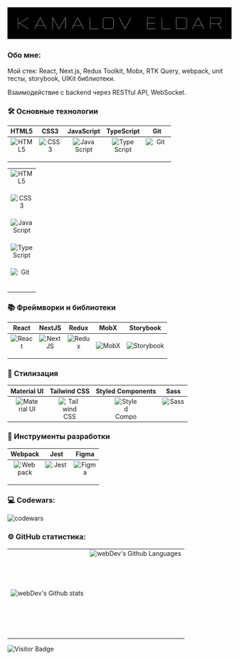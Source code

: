 <img  src="kamalov-eldar.png" alt="kamalov-eldar"  />

### Обо мне:

Мой стек: React, Next.js, Redux Toolkit, Mobx, RTK Query, webpack, unit тесты, storybook, UIKit библиотеки.

Взаимодействие с backend через RESTful API, WebSocket.

### 🛠️ Основные технологии

| HTML5 | CSS3 | JavaScript | TypeScript | Git |
| --- | --- | --- | --- | --- |
| <div style="text-align: center; display: flex; justify-content: center; vertical-align: middle;"><img src="https://profilinator.rishav.dev/skills-assets/html5-original-wordmark.svg" alt="HTML5" width="50" height="50"></div> | <div style="text-align: center; display: flex; justify-content: center; vertical-align: middle;"><img src="https://profilinator.rishav.dev/skills-assets/css3-original-wordmark.svg" alt="CSS3" width="50" height="50"></div> | <div style="text-align: center; display: flex; justify-content: center; vertical-align: middle;"><img src="https://profilinator.rishav.dev/skills-assets/javascript-original.svg" alt="JavaScript" width="50" height="50"></div> | <div style="text-align: center; display: flex; justify-content: center; vertical-align: middle;"><img src="https://profilinator.rishav.dev/skills-assets/typescript-original.svg" alt="TypeScript" width="50" height="50"></div> | <div style="text-align: center; display: flex; justify-content: center; vertical-align: middle;"><img src="https://profilinator.rishav.dev/skills-assets/git-scm-icon.svg" alt="Git" width="50" height="50"></div> |

<table width='100%'>
  <tr>
    <td style="text-align: center; display: flex; justify-content: center; vertical-align: middle;">
      <img src="https://profilinator.rishav.dev/skills-assets/html5-original-wordmark.svg" alt="HTML5" width="50" height="50">
    </td>
    <td style="text-align: center; display: flex; justify-content: center; vertical-align: middle;">
      <img src="https://profilinator.rishav.dev/skills-assets/css3-original-wordmark.svg" alt="CSS3" width="50" height="50">
    </td>
    <td style="text-align: center; display: flex; justify-content: center; vertical-align: middle;">
      <img src="https://profilinator.rishav.dev/skills-assets/javascript-original.svg" alt="JavaScript" width="50" height="50">
    </td>
    <td style="text-align: center; display: flex; justify-content: center; vertical-align: middle;">
      <img src="https://profilinator.rishav.dev/skills-assets/typescript-original.svg" alt="TypeScript" width="50" height="50">
    </td>
    <td style="text-align: center; display: flex; justify-content: center; vertical-align: middle;">
      <img src="https://profilinator.rishav.dev/skills-assets/git-scm-icon.svg" alt="Git" width="50" height="50">
    </td>
  </tr>
</table>

### 📚 Фреймворки и библиотеки

| React | NextJS | Redux | MobX | Storybook |
| --- | --- | --- | --- | --- |
| <div style="text-align: center; display: flex; justify-content: center; vertical-align: middle;"><img src="https://profilinator.rishav.dev/skills-assets/react-original-wordmark.svg" alt="React" width="50" height="50"></div> | <div style="text-align: center; display: flex; justify-content: center; vertical-align: middle;"><img src="https://profilinator.rishav.dev/skills-assets/nextjs.png" alt="NextJS" width="50" height="50"></div> | <div style="text-align: center; display: flex; justify-content: center; vertical-align: middle;"><img src="https://profilinator.rishav.dev/skills-assets/redux-original.svg" alt="Redux" width="50" height="50"></div> | <div style="text-align: center; display: flex; justify-content: center; vertical-align: middle;"><img src="https://a11ybadges.com/badge?logo=mobx" alt="MobX" ></div> | <div style="text-align: center; display: flex; justify-content: center; vertical-align: middle;"><img src="https://img.shields.io/badge/-Storybook-FF4785?style=for-the-badge&logo=storybook&logoColor=white" alt="Storybook" ></div> |

### 🎨 Стилизация

| Material UI | Tailwind CSS | Styled Components | Sass |
| --- | --- | --- | --- |
| <div style="text-align: center; display: flex; justify-content: center; vertical-align: middle;"><img src="https://profilinator.rishav.dev/skills-assets/mui.png" alt="Material UI" width="50" height="50"></div> | <div style="text-align: center; display: flex; justify-content: center; vertical-align: middle;"><img src="https://profilinator.rishav.dev/skills-assets/tailwindcss.svg" alt="Tailwind CSS" width="50" height="50"></div> | <div style="text-align: center; display: flex; justify-content: center; vertical-align: middle;"><img src="https://profilinator.rishav.dev/skills-assets/styled-components.png" alt="Styled Components" width="50" height="50"></div> | <div style="text-align: center; display: flex; justify-content: center; vertical-align: middle;"><img src="https://profilinator.rishav.dev/skills-assets/sass-original.svg" alt="Sass" width="50" height="50"></div> |

### 🧪 Инструменты разработки

| Webpack | Jest | Figma |
| --- | --- | --- |
| <div style="text-align: center; display: flex; justify-content: center; vertical-align: middle;"><img src="https://profilinator.rishav.dev/skills-assets/webpack-original.svg" alt="Webpack" width="50" height="50"></div> | <div style="text-align: center; display: flex; justify-content: center; vertical-align: middle;"><img src="https://profilinator.rishav.dev/skills-assets/jest.svg" alt="Jest" width="50" height="50"></div> | <div style="text-align: center; display: flex; justify-content: center; vertical-align: middle;"><img src="https://profilinator.rishav.dev/skills-assets/figma-icon.svg" alt="Figma" width="50" height="50"></div> |

### 💻 Codewars:

![codewars](https://www.codewars.com/users/kamalov.job/badges/large)

### ⚙️ GitHub статистика:

<table>
  <tr>
    <td>
      <img align="left" src="http://github-readme-streak-stats.herokuapp.com?user=kamalov-eldar&theme=dark" alt="webDev's Github stats" />
    </td>
    <td>
      <img height="195px" align="right" alt="webDev's Github Languages" src="https://github-readme-stats-sigma-five.vercel.app/api/top-langs/?username=kamalov-eldar&layout=compact&theme=vision-friendly-dark" />
    </td>
  </tr>
</table>

![Visitor Badge](https://visitor-badge.laobi.icu/badge?page_id=kamalov-eldar)
